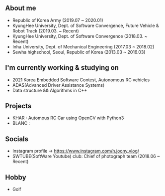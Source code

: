## About me
- Republic of Korea Army (2019.07 ~ 2020.01)
- KyungHee University, Dept. of Software Convergence, Future Vehicle & Robot Track (2019.03. ~ Recent)
- KyungHee University, Dept. of Software Convergence (2018.03. ~ Recent)
- Inha University, Dept. of Mechanical Engineering (2017.03 ~ 2018.02)
- Sewha highschool, Seoul, Republic of Korea (2013.03 ~ 2016.03)

## I'm currently working & studying on
- 2021 Korea Embedded Software Contest, Autonomous RC vehicles
- ADAS(Advanced Driver Assistance Systems)
- Data structure && Algorithms in C++

## Projects
- KHAR : Automous RC Car using OpenCV with Python3
- BLANC : 

## Socials 
- Instagram profile -> https://www.instagram.com/h.joony_vlog/
- SWTUBE(SoftWare Youtube) club: Chief of photograph team (2018.06 ~ Recent)


## Hobby
- Golf
